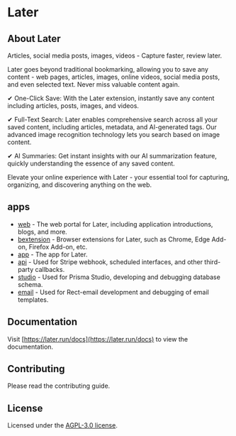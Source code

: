 # Later

## About Later

Articles, social media posts, images, videos - Capture faster, review later.

Later goes beyond traditional bookmarking, allowing you to save any content - web pages, articles, images, online videos, social media posts, and even selected text. Never miss valuable content again.

✔ One-Click Save: With the Later extension, instantly save any content including articles, posts, images, and videos.

✔ Full-Text Search: Later enables comprehensive search across all your saved content, including articles, metadata, and AI-generated tags. Our advanced image recognition technology lets you search based on image content.

✔ AI Summaries: Get instant insights with our AI summarization feature, quickly understanding the essence of any saved content.

Elevate your online experience with Later - your essential tool for capturing, organizing, and discovering anything on the web.

## apps

- [web](apps/web) - The web portal for Later, including application introductions, blogs, and more.
- [bextension](apps/extension) - Browser extensions for Later, such as Chrome, Edge Add-on, Firefox Add-on, etc.
- [app](apps/app) - The app for Later.
- [api](apps/api) - Used for Stripe webhook, scheduled interfaces, and other third-party callbacks.
- [studio](apps/studio) - Used for Prisma Studio, developing and debugging database schema.
- [email](apps/email) - Used for Rect-email development and debugging of email templates.

## Documentation

Visit [https://later.run/docs](https://later.run/docs) to view the documentation.

## Contributing

Please read the contributing guide.

## License

Licensed under the [AGPL-3.0 license](LICENSE).

